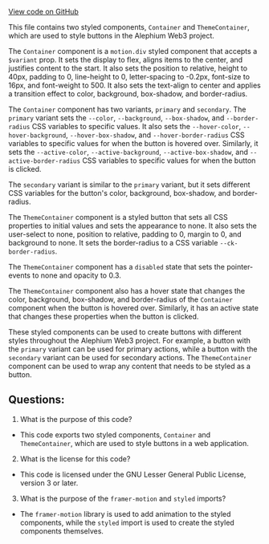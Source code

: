 [View code on GitHub](https://github.com/oxygenium/oxygenium-web3/packages/web3-react/src/components/Common/ThemedButton/styles.ts)

This file contains two styled components, `Container` and `ThemeContainer`, which are used to style buttons in the Alephium Web3 project. 

The `Container` component is a `motion.div` styled component that accepts a `$variant` prop. It sets the display to flex, aligns items to the center, and justifies content to the start. It also sets the position to relative, height to 40px, padding to 0, line-height to 0, letter-spacing to -0.2px, font-size to 16px, and font-weight to 500. It also sets the text-align to center and applies a transition effect to color, background, box-shadow, and border-radius. 

The `Container` component has two variants, `primary` and `secondary`. The `primary` variant sets the `--color`, `--background`, `--box-shadow`, and `--border-radius` CSS variables to specific values. It also sets the `--hover-color`, `--hover-background`, `--hover-box-shadow`, and `--hover-border-radius` CSS variables to specific values for when the button is hovered over. Similarly, it sets the `--active-color`, `--active-background`, `--active-box-shadow`, and `--active-border-radius` CSS variables to specific values for when the button is clicked. 

The `secondary` variant is similar to the `primary` variant, but it sets different CSS variables for the button's color, background, box-shadow, and border-radius. 

The `ThemeContainer` component is a styled button that sets all CSS properties to initial values and sets the appearance to none. It also sets the user-select to none, position to relative, padding to 0, margin to 0, and background to none. It sets the border-radius to a CSS variable `--ck-border-radius`. 

The `ThemeContainer` component has a `disabled` state that sets the pointer-events to none and opacity to 0.3. 

The `ThemeContainer` component also has a hover state that changes the color, background, box-shadow, and border-radius of the `Container` component when the button is hovered over. Similarly, it has an active state that changes these properties when the button is clicked. 

These styled components can be used to create buttons with different styles throughout the Alephium Web3 project. For example, a button with the `primary` variant can be used for primary actions, while a button with the `secondary` variant can be used for secondary actions. The `ThemeContainer` component can be used to wrap any content that needs to be styled as a button.
## Questions: 
 1. What is the purpose of this code?
- This code exports two styled components, `Container` and `ThemeContainer`, which are used to style buttons in a web application.

2. What is the license for this code?
- This code is licensed under the GNU Lesser General Public License, version 3 or later.

3. What is the purpose of the `framer-motion` and `styled` imports?
- The `framer-motion` library is used to add animation to the styled components, while the `styled` import is used to create the styled components themselves.